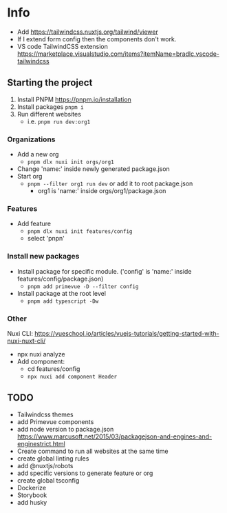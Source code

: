 # Info

- Add <https://tailwindcss.nuxtjs.org/tailwind/viewer>
- If I extend form config then the components don't work.
- VS code TailwindCSS extension <https://marketplace.visualstudio.com/items?itemName=bradlc.vscode-tailwindcss>

## Starting the project

1. Install PNPM <https://pnpm.io/installation>
2. Install packages ``` pnpm i ```
3. Run different websites
    - i.e. ``` pnpm run dev:org1 ```

### Organizations

- Add a new org
  - ```pnpm dlx nuxi init orgs/org1```
- Change 'name:' inside newly generated package.json
- Start org
  - ```pnpm --filter org1 run dev``` or add it to root package.json
    - org1 is 'name:' inside orgs/org1/package.json

### Features

- Add feature
  - ``` pnpm dlx nuxi init features/config ```
  - select 'pnpn'

### Install new packages

- Install package for specific module. ('config' is 'name:' inside features/config/package.json)
  - ``` pnpm add primevue -D --filter config ```
- Install package at the root level
  - ``` pnpm add typescript -Dw ```

### Other

Nuxi CLI: <https://vueschool.io/articles/vuejs-tutorials/getting-started-with-nuxi-nuxt-cli/>

- npx nuxi analyze
- Add component:
  - cd features/config
  - ``` npx nuxi add component Header ```

## TODO

- Tailwindcss themes
- add Primevue components
- add node version to package.json <https://www.marcusoft.net/2015/03/packagejson-and-engines-and-enginestrict.html>
- Create command to run all websites at the same time
- create global linting rules
- add @nuxtjs/robots
- add specific versions to generate feature or org
- create global tsconfig
- Dockerize
- Storybook
- add husky
